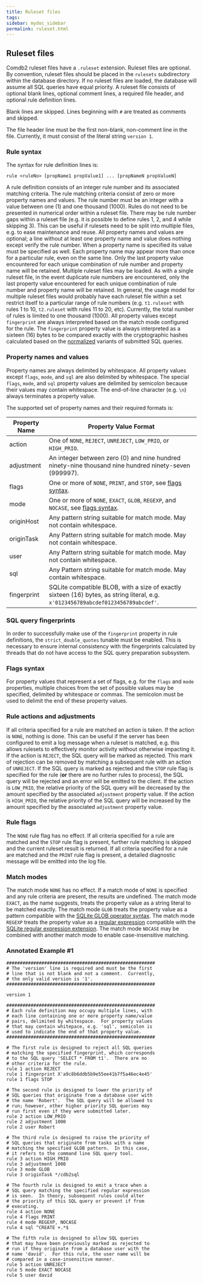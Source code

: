```yaml
---
title: Ruleset files
tags:
sidebar: mydoc_sidebar
permalink: ruleset.html
---
```


## Ruleset files

Comdb2 ruleset files have a `.ruleset` extension.  Ruleset files are optional.
By convention, ruleset files should be placed in the `rulesets` subdirectory
within the database directory.  If no ruleset files are loaded, the database
will assume all SQL queries have equal priority.  A ruleset file consists of
optional blank lines, optional comment lines, a required file header, and
optional rule definition lines.

Blank lines are skipped.  Lines beginning with `#` are treated as comments and
skipped.

The file header line must be the first non-blank, non-comment line in the
file.  Currently, it must consist of the literal string `version 1`.

### Rule syntax

The syntax for rule definition lines is:

    rule <ruleNo> [propName1 propValue1] ... [propNameN propValueN]

A rule definition consists of an integer rule number and its associated
matching criteria.  The rule matching criteria consist of zero or more
property names and values.  The rule number must be an integer with a
value between one (1) and one thousand (1000).  Rules do not need to be
presented in numerical order within a ruleset file.  There may be rule
number gaps within a ruleset file (e.g. it is possible to define rules
1, 2, and 4 while skipping 3).  This can be useful if rulesets need to
be split into multiple files, e.g. to ease maintenance and reuse.  All
property names and values are optional; a line without at least one
property name and value does nothing except verify the rule number.
When a property name is specified its value must be specified as well.
Each property name may appear more than once for a particular rule, even
on the same line.  Only the last property value encountered for each
unique combination of rule number and property name will be retained.
Multiple ruleset files may be loaded.  As with a single ruleset file, in
the event duplicate rule numbers are encountered, only the last property
value encountered for each unique combination of rule number and property
name will be retained.  In general, the usage model for multiple ruleset
files would probably have each ruleset file within a set restrict itself
to a particular range of rule numbers (e.g. `t1.ruleset` with rules 1 to
10, `t2.ruleset` with rules 11 to 20, etc).  Currently, the total number
of rules is limited to one thousand (1000).  All property values except
`fingerprint` are always interpreted based on the match mode configured
for the rule.  The `fingerprint` property value is always interpreted as
a sixteen (16) bytes to be compared exactly with the cryptographic hashes
calculated based on the [normalized](https://www.sqlite.org/c3ref/expanded_sql.html)
variants of submitted SQL queries.

### Property names and values

Property names are always delimited by whitespace.  All property values
except `flags`, `mode`, and `sql` are also delimited by whitespace.  The
special `flags`, `mode`, and `sql` property values are delimited by
semicolon because their values may contain whitespace.  The end-of-line
character (e.g. `\n`) always terminates a property value.

The supported set of property names and their required formats is:

| Property Name | Property Value Format |
|---------------|------------------------|
|action         | One of `NONE`, `REJECT`, `UNREJECT`, `LOW_PRIO`, or `HIGH_PRIO`. |
|adjustment     | An integer between zero (0) and nine hundred ninety-nine thousand nine hundred ninety-seven (999997). |
|flags          | One or more of `NONE`, `PRINT`, and `STOP`, see [flags syntax](#flags-syntax). |
|mode           | One or more of `NONE`, `EXACT`, `GLOB`, `REGEXP`, and `NOCASE`, see [flags syntax](#flags-syntax). |
|originHost     | Any pattern string suitable for match mode.  May not contain whitespace. |
|originTask     | Any Pattern string suitable for match mode.  May not contain whitespace. |
|user           | Any Pattern string suitable for match mode.  May not contain whitespace. |
|sql            | Any Pattern string suitable for match mode.  May contain whitespace. |
|fingerprint    | SQLite compatible BLOB, with a size of exactly sixteen (16) bytes, as string literal, e.g. `x'0123456789abcdef0123456789abcdef'`. |

### SQL query fingerprints

In order to successfully make use of the `fingerprint` property in rule
definitions, the `strict_double_quotes` tunable must be enabled.  This is
necessary to ensure internal consistency with the fingerprints calculated
by threads that do not have access to the SQL query preparation subsystem.

### Flags syntax

For property values that represent a set of flags, e.g. for the `flags` and
`mode` properties, multiple choices from the set of possible values may be
specified, delimited by whitespace or commas.  The semicolon must be used to
delimit the end of these property values.

### Rule actions and adjustments

If all criteria specified for a rule are matched an action is taken.  If the
action is `NONE`, nothing is done.  This can be useful if the server has been
configured to emit a log message when a ruleset is matched, e.g. this allows
rulesets to effectively monitor activity without otherwise impacting it.  If
the action is `REJECT`, the SQL query will be marked as rejected.  This mark
of rejection can be removed by matching a subsequent rule with an action of
`UNREJECT`.  If the SQL query is marked as rejected and the `STOP` rule flag
is specified for the rule (**or** there are no further rules to process), the
SQL query will be rejected and an error will be emitted to the client.  If the
action is `LOW_PRIO`, the relative priority of the SQL query will be decreased
by the amount specified by the associated `adjustment` property value.  If the
action is `HIGH_PRIO`, the relative priority of the SQL query will be increased
by the amount specified by the associated `adjustment` property value.

### Rule flags

The `NONE` rule flag has no effect.  If all criteria specified for a rule are
matched and the `STOP` rule flag is present, further rule matching is skipped
and the current ruleset result is returned.  If all criteria specified for a
rule are matched and the `PRINT` rule flag is present, a detailed diagnostic
message will be emitted into the log file.

### Match modes

The match mode `NONE` has no effect.  If a match mode of `NONE` is specified
and any rule criteria are present, the results are undefined.  The match mode
`EXACT`, as the name suggests, treats the property value as a string literal
to be matched exactly.  The match mode `GLOB` treats the property value as a
pattern compatible with the [SQLite GLOB operator syntax](https://www.sqlite.org/lang_expr.html#glob).
The match mode `REGEXP` treats the property value as a [regular expression](https://en.wikipedia.org/wiki/Regular_expression)
compatible with the [SQLite regular expression extension](https://www.sqlite.org/src/artifact?ci=trunk&filename=ext/misc/regexp.c).
The match mode `NOCASE` may be combined with another match mode to enable
case-insensitive matching.

### Annotated Example #1

```
#######################################################
# The 'version' line is required and must be the first
# line that is not blank and not a comment.  Currently,
# the only valid version is '1'.
#######################################################

version 1

#######################################################
# Each rule definition may occupy multiple lines, with
# each line containing one or more property name/value
# pairs, delimited by whitespace.  For property values
# that may contain whitepace, e.g. 'sql', semicolon is
# used to indicate the end of that property value.
#######################################################

# The first rule is designed to reject all SQL queries
# matching the specified fingerprint, which corresponds
# to the SQL query 'SELECT * FROM t1'.  There are no
# other criteria for the rule.
rule 1 action REJECT
rule 1 fingerprint X'a9c8b6ddb5b9e55ee41b7f5a46ec4e45'
rule 1 flags STOP

# The second rule is designed to lower the priority of
# SQL queries that originate from a database user with
# the name 'Robert'.  The SQL query will be allowed to
# run; however, other higher priority SQL queries may
# run first even if they were submitted later.
rule 2 action LOW_PRIO
rule 2 adjustment 1000
rule 2 user Robert

# The third rule is designed to raise the priority of
# SQL queries that originate from tasks with a name
# matching the specified GLOB pattern.  In this case,
# it refers to the command line SQL query tool.
rule 3 action HIGH_PRIO
rule 3 adjustment 1000
rule 3 mode GLOB
rule 3 originTask */cdb2sql

# The fourth rule is designed to emit a trace when a
# SQL query matching the specified regular expression
# is seen.  In theory, subsequent rules could alter
# the priority of this SQL query or prevent if from
# executing.
rule 4 action NONE
rule 4 flags PRINT
rule 4 mode REGEXP, NOCASE
rule 4 sql ^CREATE +.*$

# The fifth rule is designed to allow SQL queries
# that may have been previously marked as rejected to
# run if they originate from a database user with the
# name 'david'.  For this rule, the user name will be
# compared in a case-insensitive manner.
rule 5 action UNREJECT
rule 5 mode EXACT NOCASE
rule 5 user david
```
